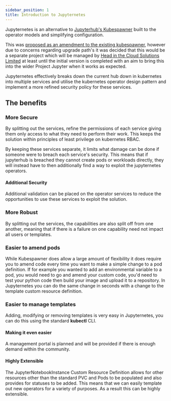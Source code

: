 ```yaml
---
sidebar_position: 1
title: Introduction to Jupyternetes
---
```


Jupyternetes is an alternative to [Jupyterhub's Kubespawner](https://github.com/jupyterhub/kubespawner) built to the operator models and simplifying configuration.

This was [proposed as an amendment to the existing kubespawner](https://github.com/jupyterhub/kubespawner/issues/839#issuecomment-2102164475), however due to concerns regarding upgrade path's it was decided that this would be a separate project which will be managed by [Head in the Cloud Solutions Limited](https://www.headinthecloudsolutions.co.uk/) at least until the initial version is completed with an aim to bring this into the wider Project Jupyter when it works as expected.

Jupyternetes effectively breaks down the current hub down in kubernetes into multiple services and utilise the kubernetes operator design pattern and implement a more refined security policy for these services. 

## The benefits

### More Secure
By splitting out the services, refine the permissions of each service giving them only access to what they need to perform their work. This keeps the solution within principles of least privilege on kubernetes RBAC.

By keeping these services separate, it limits what damage can be done if someone were to breach each service's security. This means that if jupyterhub is breached they cannot create pods or workloads directly, they will instead have to then additionally find a way to exploit the jupyternetes operators.

#### Additional Security
Additional validation can be placed on the operator services to reduce the opportunities to use these services to exploit the solution.

### More Robust
By splitting out the services, the capabilities are also split off from one another, meaning that if there is a failure on one capability need not impact all users or templates.

### Easier to amend pods
While Kubespawner does allow a large amount of flexibility it does require you to amend code every time you want to make a simple change to a pod definition. If for example you wanted to add an environmental variable to a pod, you would need to go and amend your custom code, you'd need to test your python code then build your image and upload it to a repository. In Jupyternetes you can do the same change in seconds with a change to the template custom resource definition.

### Easier to manage templates
Adding, modifying or removing templates is very easy in Jupyternetes, you can do this using the standard **kubectl** CLI. 


#### Making it even easier
A management portal is planned and will be provided if there is enough demand within the community. 

#### Highly Extensible
The JupyterNotebookInstance Custom Resource Definition allows for other resources other than the standard PVC and Pods to be populated and also provides for statuses to be added. This means that we can easily template out new operators for a variety of purposes. As a result this can be highly extensible.
